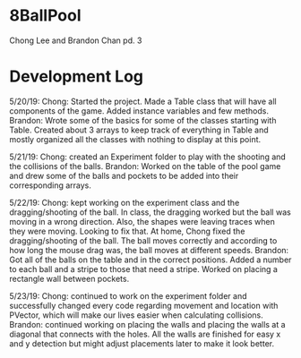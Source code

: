 # 8BallPool
Chong Lee and Brandon Chan pd. 3

# Development Log
5/20/19: 
Chong: Started the project. Made a Table class that will have all components of the game. Added instance variables and few methods.
Brandon: Wrote some of the basics for some of the classes starting with Table. Created about 3 arrays to keep track of everything in Table and mostly organized all the classes with nothing to display at this point.

5/21/19: 
Chong: created an Experiment folder to play with the shooting and the collisions of the balls.
Brandon: Worked on the table of the pool game and drew some of the balls and pockets to be added into their corresponding arrays.

5/22/19: 
Chong: kept working on the experiment class and the dragging/shooting of the ball. In class, the dragging worked but the ball was moving in a wrong direction. Also, the shapes were leaving traces when they were moving. Looking to fix that. At home, Chong fixed the dragging/shooting of the ball. The ball moves correctly and according to how long the mouse drag was, the ball moves at different speeds.
Brandon: Got all of the balls on the table and in the correct positions. Added a number to each ball and a stripe to those that need a stripe. Worked on placing a rectangle wall between pockets.

5/23/19: 
Chong: continued to work on the experiment folder and successfully changed every code regarding movement and location with PVector, which will make our lives easier when calculating collisions. 
Brandon: continued working on placing the walls and placing the walls at a diagonal that connects with the holes. All the walls are finished for easy x and y detection but might adjust placements later to make it look better.
